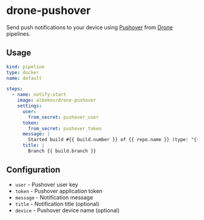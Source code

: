 # drone-pushover

Send push notifications to your device using [Pushover](https://pushover.net/) from [Drone](https://drone.io/) pipelines.

## Usage

```yaml
kind: pipeline
type: docker
name: default

steps:
  - name: notify-start
    image: albekov/drone-pushover
    settings:
      user:
        from_secret: pushover_user
      token:
        from_secret: pushover_token
      message: |
        Started build #{{ build.number }} of {{ repo.name }} (type: "{{ build.event }}")
      title: |
        Branch {{ build.branch }}
```

## Configuration

- `user` - Pushover user key
- `token` - Pushover application token
- `message` - Notification message
- `title` - Notification title (optional)
- `device` - Pushover device name (optional)
